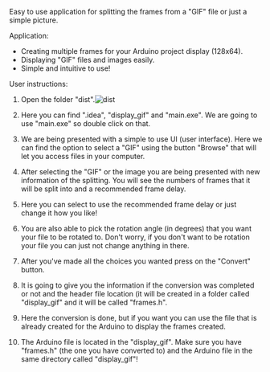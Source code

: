 Easy to use application for splitting the frames from a "GIF" file or just a simple picture. 

Application:
 - Creating multiple frames for your Arduino project display (128x64).
 - Displaying "GIF" files and images easily.
 - Simple and intuitive to use!

User instructions:
1. Open the folder "dist".![dist](https://github.com/cyberdvitamin/Arduino_GIF_Convertor/assets/91136019/b586b1a0-507e-44b9-bd2b-a79467d85086)

2. Here you can find ".idea", "display_gif" and "main.exe". We are going to use "main.exe" so double click on that.
3. We are being presented with a simple to use UI (user interface). Here we can find the option to select a "GIF" using the button "Browse" that will let you access files in your computer.
4. After selecting the "GIF" or the image you are being presented with new information of the splitting. You will see the numbers of frames that it will be split into and a recommended frame delay.
5. Here you can select to use the recommended frame delay or just change it how you like!
6. You are also able to pick the rotation angle (in degrees) that you want your file to be rotated to. Don't worry, if you don't want to be rotation your file you can just not change anything in there.
7. After you've made all the choices you wanted press on the "Convert" button.
8. It is going to give you the information if the conversion was completed or not and the header file location (it will be created in a folder called "display_gif" and it will be called "frames.h".
9. Here the conversion is done, but if you want you can use the file that is already created for the Arduino to display the frames created.
10. The Arduino file is located in the "display_gif". Make sure you have "frames.h" (the one you have converted to) and the Arduino file in the same directory called "display_gif"!
